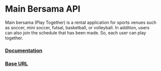 # **Main Bersama API**
Main bersama (Play Together) is a rental application for sports venues such as soccer, mini soccer, futsal, basketball, or volleyball. In addition, users can also join the schedule that has been made. So, each user can play together.

### [Documentation](https://mainbersama-api.herokuapp.com/docs/ "Main Bersama Documentation")
### [Base URL](https://mainbersama-api.herokuapp.com/ "Main Bersama Base URL")
